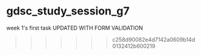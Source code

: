 
# gdsc_study_session_g7

week 1's first task
UPDATED WITH FORM VALIDATION
>>>>>>> c258d90082e4d7142a0609b14d0132412b600219
